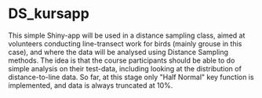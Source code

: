 # DS_kursapp

This simple Shiny-app will be used in a distance sampling class, aimed at volunteers conducting line-transect work for birds (mainly grouse in this case), and where the data will be analysed using Distance Sampling methods. The idea is that the course participants should be able to do simple analysis on their test-data, including looking at the distribution of distance-to-line data. So far, at this stage only "Half Normal" key function is implemented, and data is always truncated at 10%. 